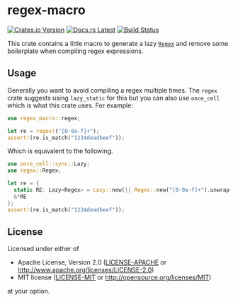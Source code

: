 # regex-macro

[![Crates.io Version](https://img.shields.io/crates/v/regex-macro.svg)](https://crates.io/crates/regex-macro)
[![Docs.rs Latest](https://img.shields.io/badge/docs.rs-latest-blue.svg)](https://docs.rs/regex-macro)
[![Build Status](https://img.shields.io/github/workflow/status/rossmacarthur/regex-macro/build/master)](https://github.com/rossmacarthur/regex-macro/actions?query=workflow%3Abuild)

This crate contains a little macro to generate a lazy
[`Regex`](https://docs.rs/regex/latest/regex/struct.Regex.html) and remove some
boilerplate when compiling regex expressions.

## Usage

Generally you want to avoid compiling a regex multiple times. The `regex`
crate suggests using `lazy_static` for this but you can also use `once_cell`
which is what this crate uses. For example:

```rust
use regex_macro::regex;

let re = regex!("[0-9a-f]+");
assert!(re.is_match("1234deadbeef"));
```

Which is equivalent to the following.

```rust
use once_cell::sync::Lazy;
use regex::Regex;

let re = {
  static RE: Lazy<Regex> = Lazy::new(|| Regex::new("[0-9a-f]+").unwrap());
  &*RE
};
assert!(re.is_match("1234deadbeef"));
```

## License

Licensed under either of

- Apache License, Version 2.0 ([LICENSE-APACHE](LICENSE-APACHE) or
  http://www.apache.org/licenses/LICENSE-2.0)
- MIT license ([LICENSE-MIT](LICENSE-MIT) or http://opensource.org/licenses/MIT)

at your option.
